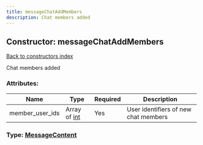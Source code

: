 ```yaml
---
title: messageChatAddMembers
description: Chat members added
---
```

## Constructor: messageChatAddMembers  
[Back to constructors index](index.md)



Chat members added

### Attributes:

| Name     |    Type       | Required | Description |
|----------|---------------|----------|-------------|
|member\_user\_ids|Array of [int](../constructors/int.md) | Yes|User identifiers of new chat members|



### Type: [MessageContent](../types/MessageContent.md)


